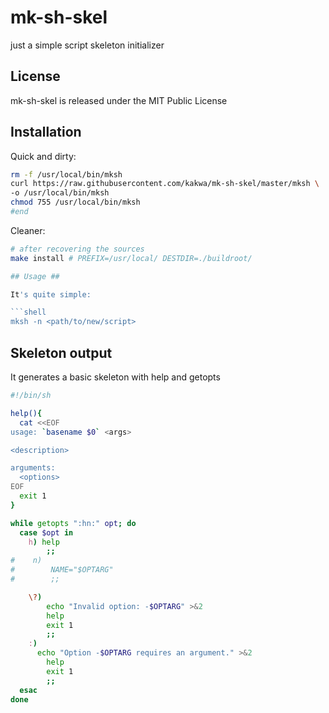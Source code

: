 # mk-sh-skel #

just a simple script skeleton initializer

## License ##

mk-sh-skel is released under the MIT Public License

## Installation ##

Quick and dirty:
```bash
rm -f /usr/local/bin/mksh
curl https://raw.githubusercontent.com/kakwa/mk-sh-skel/master/mksh \
-o /usr/local/bin/mksh
chmod 755 /usr/local/bin/mksh
#end
```
Cleaner:
```bash
# after recovering the sources
make install # PREFIX=/usr/local/ DESTDIR=./buildroot/

## Usage ##

It's quite simple:

```shell
mksh -n <path/to/new/script>
```

## Skeleton output ##

It generates a basic skeleton with help and getopts

```bash
#!/bin/sh

help(){
  cat <<EOF
usage: `basename $0` <args>

<description>

arguments:
  <options>
EOF
  exit 1
}

while getopts ":hn:" opt; do
  case $opt in
    h) help
        ;;
#    n)
#        NAME="$OPTARG"
#        ;;

    \?)
        echo "Invalid option: -$OPTARG" >&2
        help
        exit 1
        ;;
    :)
      echo "Option -$OPTARG requires an argument." >&2
        help
        exit 1
        ;;
  esac
done
```

